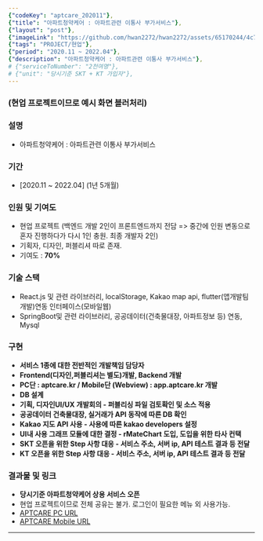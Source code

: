 ```yaml
---
{"codeKey": "aptcare_202011"},
{"title": "아파트청약케어 : 아파트관련 이통사 부가서비스"},
{"layout": "post"},
{"imageLink": "https://github.com/hwan2272/hwan2272/assets/65170244/4c7ce9e4-9fc8-49e3-885e-c21a18a8aacd"},
{"tags": "PROJECT/현업"},
{"period": "2020.11 ~ 2022.04"},
{"description": "아파트청약케어 : 아파트관련 이통사 부가서비스"},
# {"serviceToNumber": "2천여명"},
# {"unit": "당시기준 SKT + KT 가입자"},
---
```


### (현업 프로젝트이므로 예시 화면 블러처리)

### 설명

- 아파트청약케어 : 아파트관련 이통사 부가서비스

### 기간

- [2020.11 ~ 2022.04] (1년 5개월)

### 인원 및 기여도

- 현업 프로젝트 (백엔드 개발 2인이 프론트엔드까지 전담 => 중간에 인원 변동으로 혼자 진행하다가 다시 1인 충원. 최종 개발자 2인)
- 기획자, 디자인, 퍼블리셔 따로 존재.
- 기여도 : **70%**

### 기술 스택

- React.js 및 관련 라이브러리, localStorage, Kakao map api, flutter(앱개발팀 개발)연동 인터페이스(모바일웹)
- SpringBoot및 관련 라이브러리, 공공데이터(건축물대장, 아파트정보 등) 연동, Mysql

### 구현

- **서비스 1종에 대한 전반적인 개발책임 담당자**
- **Frontend(디자인,퍼블리셔는 별도)개발, Backend 개발**
- **PC단 : aptcare.kr / Mobile단 (Webview) : app.aptcare.kr 개발**
- **DB 설계**
- **기획, 디자인UI/UX 개발회의 - 퍼블리싱 파일 검토확인 및 소스 적용**
- **공공데이터 건축물대장, 실거래가 API 동작에 따른 DB 확인**
- **Kakao 지도 API 사용 - 사용에 따른 kakao developers 설정**
- **UI내 사용 그래프 모듈에 대한 결정 - rMateChart 도입, 도입을 위한 타사 컨택**
- **SKT 오픈을 위한 Step 사항 대응 - 서비스 주소, 서버 ip, API 테스트 결과 등 전달**
- **KT 오픈을 위한 Step 사항 대응 - 서비스 주소, 서버 ip, API 테스트 결과 등 전달**

### 결과물 및 링크

- **당시기준 아파트청약케어 상용 서비스 오픈**
- 현업 프로젝트이므로 전체 공유는 불가. 로그인이 필요한 메뉴 외 사용가능.
- [APTCARE PC URL](https://aptcare.kr)
- [APTCARE Mobile URL](https://app.aptcare.kr)

---
